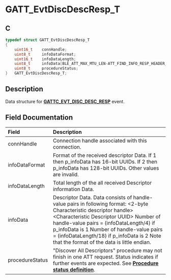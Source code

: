 # GATT_EvtDiscDescResp_T

## C

```c
typedef struct GATT_EvtDiscDescResp_T
{
    uint16_t    connHandle;
    uint8_t     infoDataFormat;
    uint16_t    infoDataLength;
    uint8_t     infoData[BLE_ATT_MAX_MTU_LEN-ATT_FIND_INFO_RESP_HEADER_SIZE];
    uint8_t     procedureStatus;
}   GATT_EvtDiscDescResp_T;
```

## Description

Data structure for **[GATTC_EVT_DISC_DESC_RESP](GUID-506F6039-E62F-4121-8CA8-2335BAF7EFB6.md)** event.


## Field Documentation

|Field|Description|
|:---|:---|
|connHandle|Connection handle associated with this connection.|
|infoDataFormat|Format of the received descriptor Data. If 1 then p_infoData has 16-bit UUIDs. If 2 then p_infoData has 128-bit UUIDs. Other values are invalid.|
|infoDataLength|Total length of the all received Descriptor information Data.|
|infoData|Descriptor Data.                                                                                     Data consists of handle-value pairs in following format: \<2-byte Characteristic descriptor handle\> \<Characteristic Descriptor UUID\>                                                                                     Number of handle-value pairs = (infoDataLength/4) if  p_infoData is 1                                                                                     Number of handle-value pairs = (infoDataLength/18) if  p_infoData is 2                                                                                     Note that the format of the data is little endian.|
|procedureStatus|"Discover All Descriptors" procedure may not finish in one ATT request. Status indicates if further events are expected. See **[Procedure status definition](GUID-9BD44B68-1DF0-497B-8AF2-AF07BD9BB2A9.md)**.|
